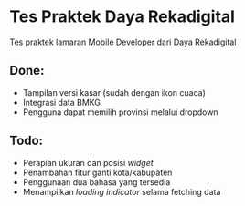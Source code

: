 # Tes Praktek Daya Rekadigital

Tes praktek lamaran Mobile Developer dari Daya Rekadigital

## Done:
- Tampilan versi kasar (sudah dengan ikon cuaca)
- Integrasi data BMKG
- Pengguna dapat memilih provinsi melalui dropdown

## Todo:
- Perapian ukuran dan posisi _widget_
- Penambahan fitur ganti kota/kabupaten
- Penggunaan dua bahasa yang tersedia
- Menampilkan _loading indicator_ selama fetching data